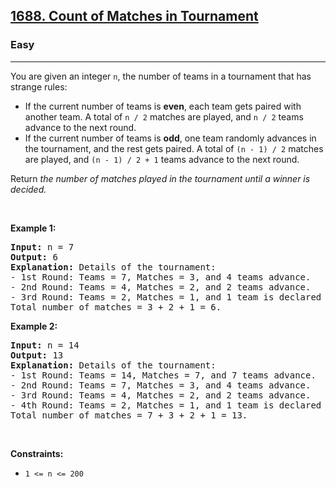 <h2><a href="https://leetcode.com/problems/count-of-matches-in-tournament/">1688. Count of Matches in Tournament</a></h2><h3>Easy</h3><hr><div style="user-select: auto;"><p style="user-select: auto;">You are given an integer <code style="user-select: auto;">n</code>, the number of teams in a tournament that has strange rules:</p>

<ul style="user-select: auto;">
	<li style="user-select: auto;">If the current number of teams is <strong style="user-select: auto;">even</strong>, each team gets paired with another team. A total of <code style="user-select: auto;">n / 2</code> matches are played, and <code style="user-select: auto;">n / 2</code> teams advance to the next round.</li>
	<li style="user-select: auto;">If the current number of teams is <strong style="user-select: auto;">odd</strong>, one team randomly advances in the tournament, and the rest gets paired. A total of <code style="user-select: auto;">(n - 1) / 2</code> matches are played, and <code style="user-select: auto;">(n - 1) / 2 + 1</code> teams advance to the next round.</li>
</ul>

<p style="user-select: auto;">Return <em style="user-select: auto;">the number of matches played in the tournament until a winner is decided.</em></p>

<p style="user-select: auto;">&nbsp;</p>
<p style="user-select: auto;"><strong style="user-select: auto;">Example 1:</strong></p>

<pre style="user-select: auto;"><strong style="user-select: auto;">Input:</strong> n = 7
<strong style="user-select: auto;">Output:</strong> 6
<strong style="user-select: auto;">Explanation:</strong> Details of the tournament: 
- 1st Round: Teams = 7, Matches = 3, and 4 teams advance.
- 2nd Round: Teams = 4, Matches = 2, and 2 teams advance.
- 3rd Round: Teams = 2, Matches = 1, and 1 team is declared the winner.
Total number of matches = 3 + 2 + 1 = 6.
</pre>

<p style="user-select: auto;"><strong style="user-select: auto;">Example 2:</strong></p>

<pre style="user-select: auto;"><strong style="user-select: auto;">Input:</strong> n = 14
<strong style="user-select: auto;">Output:</strong> 13
<strong style="user-select: auto;">Explanation:</strong> Details of the tournament:
- 1st Round: Teams = 14, Matches = 7, and 7 teams advance.
- 2nd Round: Teams = 7, Matches = 3, and 4 teams advance.
- 3rd Round: Teams = 4, Matches = 2, and 2 teams advance.
- 4th Round: Teams = 2, Matches = 1, and 1 team is declared the winner.
Total number of matches = 7 + 3 + 2 + 1 = 13.
</pre>

<p style="user-select: auto;">&nbsp;</p>
<p style="user-select: auto;"><strong style="user-select: auto;">Constraints:</strong></p>

<ul style="user-select: auto;">
	<li style="user-select: auto;"><code style="user-select: auto;">1 &lt;= n &lt;= 200</code></li>
</ul>
</div>